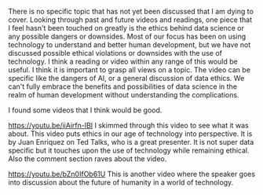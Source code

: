 There is no specific topic that has not yet been discussed that I am dying to cover. Looking through past and future videos and readings, one piece that I feel hasn't been touched on greatly is the ethics behind data science or any possible dangers or downsides. Most of our focus has been on using technology to understand and better human development, but we have not discussed possible ethical violations or downsides with the use of technology. I think a reading or video within any range of this would be useful. I think it is important to grasp all views on a topic. The video can be specific like the dangers of AI, or a general discussion of data ethics. We can't fully embrace the benefits and possibilities of data science in the realm of human development without understanding the complications.

I found some videos that I think would be good.

https://youtu.be/iiAirfn-lBI
	I skimmed through this video to see what it was about. This video puts ethics in our age of technology into perspective. It is by Juan Enriquez on Ted Talks, who is a great presenter. It is not super data specific but it touches upon the use of technology while remaining ethical. Also the comment section raves about the video.

https://youtu.be/bZn0IfOb61U
	This is another video where the speaker goes into discussion about the future of humanity in a world of technology.

